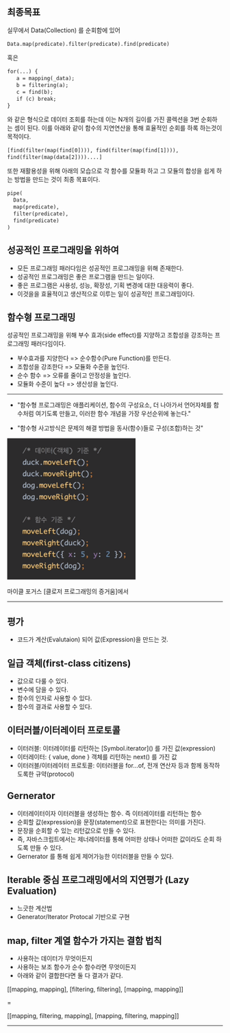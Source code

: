 ## 최종목표 

실무에서 Data(Collection) 를 순회함에 있어 

    Data.map(predicate).filter(predicate).find(predicate) 
    
혹은

    for(...) {
       a = mapping(_data);
       b = filtering(a);
       c = find(b);
       if (c) break;
    }

와 같은 형식으로 데이터 조회를 하는데 이는 N개의 길이를 가진 콜렉션을 3번 순회하는 셈이 된다. 이를 아래와 같이 함수의 지연연산을 통해 효율적인 순회를 하록 하는것이 목적이다.

    [find(filter(map(find[0]))), find(filter(map(find[1]))), find(filter(map(data[2])))....]

또한 재활용성을 위해 아래의 모습으로 각 함수를 모듈화 하고 그 모듈의 합성을 쉽게 하는 방법을 만드는 것이 최종 목표이다.

    pipe(
      Data,
      map(predicate),
      filter(predicate),
      find(predicate)
    )



## 성공적인 프로그래밍을 위하여
- 모든 프로그래밍 패러다임은 성공적인 프로그래밍을 위해 존재한다.
- 성공적인 프로그래밍은 좋은 프로그램을 만드는 일이다.
- 좋은 프로그램은 사용성, 성능, 확장성, 기획 변경에 대한 대응력이 좋다.
- 이것을을 효율적이고 생산적으로 이루는 일이 성공적인 프로그래밍이다.

## 함수형 프로그래밍
성공적인 프로그래밍을 위해 부수 효과(side effect)를 지양하고 조합성을 강조하는 프로그래밍 패러다임이다.

- 부수효과를 지양한다 => 순수함수(Pure Function)를 만든다.
- 조합성을 강조한다 => 모듈화 수준을 높인다.
- 순수 함수 => 오류를 줄이고 안정성을 높인다.
- 모듈화 수준이 높다 => 생산성을 높인다.

---

- "함수형 프로그래밍은 애플리케이션, 함수의 구성요소, 더 나아가서 언어자체를 함수처럼 여기도록 만들고, 이러한 함수 개념을 가장 우선순위에 놓는다."

- "함수형 사고방식은 문제의 해결 방법을 동사(함수)들로 구성(조합)하는 것"

<img src="./assets/ex1.png" width=300 />

마이클 포거스 [클로저 프로그래밍의 증거움]에서

---

## 평가
- 코드가 계산(Evalutaion) 되어 값(Expression)을 만드는 것.

## 일급 객체(first-class citizens)
- 값으로 다룰 수 있다.
- 변수에 담을 수 있다.
- 함수의 인자로 사용할 수 있다.
- 함수의 결과로 사용할 수 있다.

## 이터러블/이터레이터 프로토콜
- 이터러블: 이터레이터를 리턴하는 \[Symbol.iterator]() 를 가진 값(expression)
- 이터레이터: { value, done } 객체를 리턴하는 next() 를 가진 값
- 이터러블/이터레이터 프로토콜: 이터러블을 for...of, 전개 연산자 등과 함께 동작하도록한 규약(protocol)

## Gernerator
- 이터레이터이자 이터러블을 생성하는 함수. 즉 이터레이터를 리턴하는 함수
- 순회할 값(expression)을 문장(statement)으로 표현한다는 의미를 가진다.
- 문장을 순회할 수 있는 리턴값으로 만들 수 있다. 
- 즉, 자바스크립트에서는 제너레이터를 통해 어떠한 상태나 어떠한 값이라도 순회 하도록 만들 수 있다.
- Gernerator 를 통해 쉽게 제어가능한 이터러블을 만들 수 있다.

## Iterable 중심 프로그래밍에서의 지연평가 (Lazy Evaluation)
- 느긋한 계산법
- Generator/Iterator Protocal 기반으로 구현

## map, filter 계열 함수가 가지는 결함 법칙
- 사용하는 데이터가 무엇이든지
- 사용하는 보조 함수가 순수 함수라면 무엇이든지
- 아래와 같이 결합한다면 둘 다 결과가 같다.

[[mapping, mapping], [filtering, filtering], [mapping, mapping]]

= 

[[mapping, filtering, mapping], [mapping, filtering, mapping]]


---

